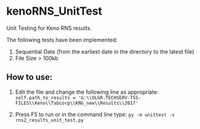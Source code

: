 # kenoRNS_UnitTest
Unit Testing for Keno RNS results. 

The following tests have been implemented: 
1. Sequential Date (from the earliest date in the directory to the latest file)
2. File Size > 100kb

## How to use: 

1. Edit the file and change the following line as appropriate: 
`self.path_to_results = 'G:\\OLGR-TECHSERV-TSS-FILES\\Keno\\Tabcorp\\KNG_new\\Results\\2017'`

2. Press F5 to run or in the command line type: `py -m unittest -v rns2_results_unit_test.py`
